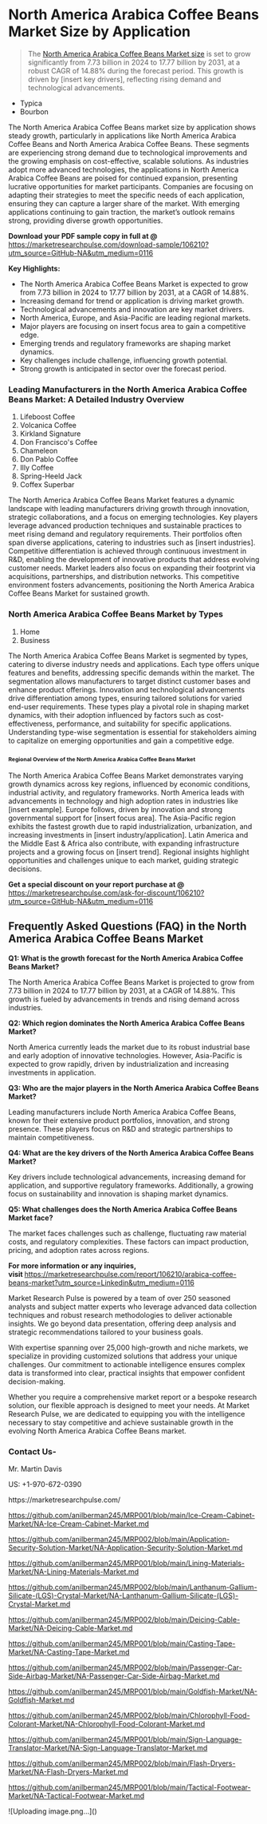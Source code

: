 <h1>North America Arabica Coffee Beans Market&nbsp;Size by Application</h1><blockquote><p>The <a href="https://marketresearchpulse.com/download-sample/106210?utm_source=GitHub-NA&amp;utm_medium=0116">North America Arabica Coffee Beans Market size</a> is set to grow significantly from 7.73 billion in 2024 to 17.77 billion by 2031, at a robust CAGR of 14.88% during the forecast period. This growth is driven by [insert key drivers], reflecting rising demand and technological advancements.</p></blockquote><ul><li>Typica<li> Bourbon</li></ul><p>The North America Arabica Coffee Beans market size by application shows steady growth, particularly in applications like North America Arabica Coffee Beans and North America Arabica Coffee Beans. These segments are experiencing strong demand due to technological improvements and the growing emphasis on cost-effective, scalable solutions. As industries adopt more advanced technologies, the applications in North America Arabica Coffee Beans are poised for continued expansion, presenting lucrative opportunities for market participants. Companies are focusing on adapting their strategies to meet the specific needs of each application, ensuring they can capture a larger share of the market. With emerging applications continuing to gain traction, the market’s outlook remains strong, providing diverse growth opportunities.</p><p><strong>Download your PDF sample copy in full at @ </strong><a href="https://marketresearchpulse.com/download-sample/106210?utm_source=GitHub-NA&amp;utm_medium=0116">https://marketresearchpulse.com/download-sample/106210?utm_source=GitHub-NA&amp;utm_medium=0116</a></p><p><strong>Key Highlights: </strong></p><ul><li>The North America Arabica Coffee Beans Market is expected to grow from 7.73 billion in 2024 to 17.77 billion by 2031, at a CAGR of 14.88%.</li><li>Increasing demand for trend or application is driving market growth.</li><li>Technological advancements and innovation are key market drivers.</li><li>North America, Europe, and Asia-Pacific are leading regional markets.</li><li>Major players are focusing on insert focus area to gain a competitive edge.</li><li>Emerging trends and regulatory frameworks are shaping market dynamics.</li><li>Key challenges include challenge, influencing growth potential.</li><li>Strong growth is anticipated in sector over the forecast period.</li></ul><h3>Leading Manufacturers in the North America Arabica Coffee Beans Market: A Detailed Industry Overview</h3><ol><li>Lifeboost Coffee</li><li>Volcanica Coffee</li><li>Kirkland Signature</li><li>Don Francisco's Coffee</li><li>Chameleon</li><li>Don Pablo Coffee</li><li>Illy Coffee</li><li>Spring-Heeld Jack</li><li>Coffex Superbar</li></ol><div class="flex max-w-full flex-col flex-grow"><div class="min-h-8 text-message flex w-full flex-col items-end gap-2 whitespace-normal break-words [.text-message+&amp;]:mt-5" dir="auto" data-message-author-role="assistant" data-message-id="fd8432e4-4910-450d-b182-61b7bfb0a01f" data-message-model-slug="gpt-4o"><div class="flex w-full flex-col gap-1 empty:hidden first:pt-[3px]"><div class="markdown prose w-full break-words dark:prose-invert light"><p>The North America Arabica Coffee Beans Market features a dynamic landscape with leading manufacturers driving growth through innovation, strategic collaborations, and a focus on emerging technologies. Key players leverage advanced production techniques and sustainable practices to meet rising demand and regulatory requirements. Their portfolios often span diverse applications, catering to industries such as [insert industries]. Competitive differentiation is achieved through continuous investment in R&amp;D, enabling the development of innovative products that address evolving customer needs. Market leaders also focus on expanding their footprint via acquisitions, partnerships, and distribution networks. This competitive environment fosters advancements, positioning the North America Arabica Coffee Beans Market for sustained growth.</p></div></div></div></div><h3>North America Arabica Coffee Beans Market by Types</h3><ol><li>Home<li> Business</li></ol><div class="flex max-w-full flex-col flex-grow"><div class="min-h-8 text-message flex w-full flex-col items-end gap-2 whitespace-normal break-words [.text-message+&amp;]:mt-5" dir="auto" data-message-author-role="assistant" data-message-id="084470be-0bb7-4664-bddf-5156b4f41249" data-message-model-slug="gpt-4o-mini"><div class="flex w-full flex-col gap-1 empty:hidden first:pt-[3px]"><div class="markdown prose w-full break-words dark:prose-invert light"><p>The North America Arabica Coffee Beans Market is segmented by types, catering to diverse industry needs and applications. Each type offers unique features and benefits, addressing specific demands within the market. The segmentation allows manufacturers to target distinct customer bases and enhance product offerings. Innovation and technological advancements drive differentiation among types, ensuring tailored solutions for varied end-user requirements. These types play a pivotal role in shaping market dynamics, with their adoption influenced by factors such as cost-effectiveness, performance, and suitability for specific applications. Understanding type-wise segmentation is essential for stakeholders aiming to capitalize on emerging opportunities and gain a competitive edge.</p></div></div></div></div><h3><span style="font-size: 11px;">Regional Overview of the North America Arabica Coffee Beans Market</span></h3><div class="flex max-w-full flex-col flex-grow"><div class="min-h-8 text-message flex w-full flex-col items-end gap-2 whitespace-normal break-words [.text-message+&amp;]:mt-5" dir="auto" data-message-author-role="assistant" data-message-id="e9038762-ce64-4e30-91c9-9bd413514231" data-message-model-slug="gpt-4o-mini"><div class="flex w-full flex-col gap-1 empty:hidden first:pt-[3px]"><div class="markdown prose w-full break-words dark:prose-invert light"><p>The North America Arabica Coffee Beans Market demonstrates varying growth dynamics across key regions, influenced by economic conditions, industrial activity, and regulatory frameworks. North America leads with advancements in technology and high adoption rates in industries like [insert example]. Europe follows, driven by innovation and strong governmental support for [insert focus area]. The Asia-Pacific region exhibits the fastest growth due to rapid industrialization, urbanization, and increasing investments in [insert industry/application]. Latin America and the Middle East &amp; Africa also contribute, with expanding infrastructure projects and a growing focus on [insert trend]. Regional insights highlight opportunities and challenges unique to each market, guiding strategic decisions.</p></div></div></div></div><p><strong>Get a special discount on your report purchase at @ </strong><a href="https://marketresearchpulse.com/ask-for-discount/106210?utm_source=GitHub-NA&amp;utm_medium=0116">https://marketresearchpulse.com/ask-for-discount/106210?utm_source=GitHub-NA&amp;utm_medium=0116</a></p><h2>Frequently Asked Questions (FAQ) in the North America Arabica Coffee Beans Market</h2><p><strong>Q1: What is the growth forecast for the North America Arabica Coffee Beans Market?</strong></p><p>The North America Arabica Coffee Beans Market is projected to grow from 7.73 billion in 2024 to 17.77 billion by 2031, at a CAGR of 14.88%. This growth is fueled by advancements in trends and rising demand across industries.</p><p><strong>Q2: Which region dominates the North America Arabica Coffee Beans Market?</strong></p><p>North America currently leads the market due to its robust industrial base and early adoption of innovative technologies. However, Asia-Pacific is expected to grow rapidly, driven by industrialization and increasing investments in application.</p><p><strong>Q3: Who are the major players in the North America Arabica Coffee Beans Market?</strong></p><p>Leading manufacturers include North America Arabica Coffee Beans, known for their extensive product portfolios, innovation, and strong presence. These players focus on R&amp;D and strategic partnerships to maintain competitiveness.</p><p><strong>Q4: What are the key drivers of the North America Arabica Coffee Beans Market?</strong></p><p>Key drivers include technological advancements, increasing demand for application, and supportive regulatory frameworks. Additionally, a growing focus on sustainability and innovation is shaping market dynamics.</p><p><strong>Q5: What challenges does the North America Arabica Coffee Beans Market face?</strong></p><p>The market faces challenges such as challenge, fluctuating raw material costs, and regulatory complexities. These factors can impact production, pricing, and adoption rates across regions.</p><p><strong>For more information or any inquiries, visit&nbsp;</strong><a href="https://marketresearchpulse.com/report/106210/arabica-coffee-beans-market?utm_source=Linkedin&utm_medium=0116">https://marketresearchpulse.com/report/106210/arabica-coffee-beans-market?utm_source=Linkedin&utm_medium=0116</a></p><p>Market Research Pulse is powered by a team of over 250 seasoned analysts and subject matter experts who leverage advanced data collection techniques and robust research methodologies to deliver actionable insights. We go beyond data presentation, offering deep analysis and strategic recommendations tailored to your business goals.</p><p>With expertise spanning over 25,000 high-growth and niche markets, we specialize in providing customized solutions that address your unique challenges. Our commitment to actionable intelligence ensures complex data is transformed into clear, practical insights that empower confident decision-making.</p><p>Whether you require a comprehensive market report or a bespoke research solution, our flexible approach is designed to meet your needs. At Market Research Pulse, we are dedicated to equipping you with the intelligence necessary to stay competitive and achieve sustainable growth in the evolving North America Arabica Coffee Beans market.</p><h3><strong>Contact Us-</strong></h3><p>Mr. Martin Davis</p><p>US: +1-970-672-0390</p><p>https://marketresearchpulse.com/</p><p><a href="https://github.com/anilberman245/MRP001/blob/main/Ice-Cream-Cabinet-Market/NA-Ice-Cream-Cabinet-Market.md">https://github.com/anilberman245/MRP001/blob/main/Ice-Cream-Cabinet-Market/NA-Ice-Cream-Cabinet-Market.md</a></p><p><a href="https://github.com/anilberman245/MRP002/blob/main/Application-Security-Solution-Market/NA-Application-Security-Solution-Market.md">https://github.com/anilberman245/MRP002/blob/main/Application-Security-Solution-Market/NA-Application-Security-Solution-Market.md</a></p><p><a href="https://github.com/anilberman245/MRP001/blob/main/Lining-Materials-Market/NA-Lining-Materials-Market.md">https://github.com/anilberman245/MRP001/blob/main/Lining-Materials-Market/NA-Lining-Materials-Market.md</a></p><p><a href="https://github.com/anilberman245/MRP002/blob/main/Lanthanum-Gallium-Silicate-(LGS)-Crystal-Market/NA-Lanthanum-Gallium-Silicate-(LGS)-Crystal-Market.md">https://github.com/anilberman245/MRP002/blob/main/Lanthanum-Gallium-Silicate-(LGS)-Crystal-Market/NA-Lanthanum-Gallium-Silicate-(LGS)-Crystal-Market.md</a></p><p><a href="https://github.com/anilberman245/MRP002/blob/main/Deicing-Cable-Market/NA-Deicing-Cable-Market.md">https://github.com/anilberman245/MRP002/blob/main/Deicing-Cable-Market/NA-Deicing-Cable-Market.md</a></p><p><a href="https://github.com/anilberman245/MRP001/blob/main/Casting-Tape-Market/NA-Casting-Tape-Market.md">https://github.com/anilberman245/MRP001/blob/main/Casting-Tape-Market/NA-Casting-Tape-Market.md</a></p><p><a href="https://github.com/anilberman245/MRP002/blob/main/Passenger-Car-Side-Airbag-Market/NA-Passenger-Car-Side-Airbag-Market.md">https://github.com/anilberman245/MRP002/blob/main/Passenger-Car-Side-Airbag-Market/NA-Passenger-Car-Side-Airbag-Market.md</a></p><p><a href="https://github.com/anilberman245/MRP001/blob/main/Goldfish-Market/NA-Goldfish-Market.md">https://github.com/anilberman245/MRP001/blob/main/Goldfish-Market/NA-Goldfish-Market.md</a></p><p><a href="https://github.com/anilberman245/MRP002/blob/main/Chlorophyll-Food-Colorant-Market/NA-Chlorophyll-Food-Colorant-Market.md">https://github.com/anilberman245/MRP002/blob/main/Chlorophyll-Food-Colorant-Market/NA-Chlorophyll-Food-Colorant-Market.md</a></p><p><a href="https://github.com/anilberman245/MRP001/blob/main/Sign-Language-Translator-Market/NA-Sign-Language-Translator-Market.md">https://github.com/anilberman245/MRP001/blob/main/Sign-Language-Translator-Market/NA-Sign-Language-Translator-Market.md</a></p><p><a href="https://github.com/anilberman245/MRP002/blob/main/Flash-Dryers-Market/NA-Flash-Dryers-Market.md">https://github.com/anilberman245/MRP002/blob/main/Flash-Dryers-Market/NA-Flash-Dryers-Market.md</a></p><p><a href="https://github.com/anilberman245/MRP001/blob/main/Tactical-Footwear-Market/NA-Tactical-Footwear-Market.md">https://github.com/anilberman245/MRP001/blob/main/Tactical-Footwear-Market/NA-Tactical-Footwear-Market.md</a></p>
![Uploading image.png…]()
